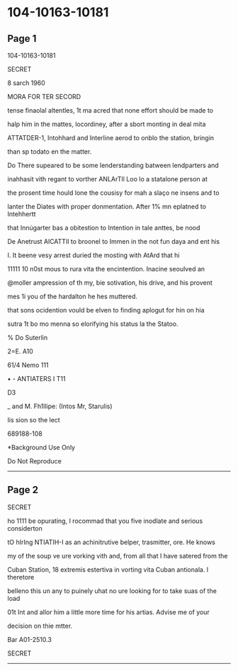 # 104-10163-10181

## Page 1

104-10163-10181

SECRET

8 sarch 1960

MORA FOR TER SECORD

tense finaolal altentles, 1t ma acred that none effort should be made to

halp him in the mattes, locordiney, after a sbort monting in deal mita

ATTATDER-1, Intohhard and Interline aerod to onblo the station, bringin

than sp todato en the matter.

Do There supeared to be some lenderstanding batween lendparters and

inahhasit vith regant to vorther ANLArTIl Loo lo a statalone person at

the prosent time hould lone the cousisy for mah a slaço ne insens and to

lanter the Diates with proper donmentation. After 1% mn eplatned to Intehhertt

that Innúgarter bas a obitestion to Intention in tale anttes, be nood

De Anetrust AlCATTIl to broonel to Immen in the not fun daya and ent his

I. It beene vesy arrest duried the mosting with AtArd that hi

11111 10 n0st mous to rura vita the encintention. Inacine seoulved an

@moller ampression of th my, bie sotivation, his drive, and his provent

mes 1i you of the hardalton he hes muttered.

that sons ocidention vould be elven to finding aplogut for hin on hia

sutra 1t bo mo menna so elorifying his status la the Statoo.

% Do Suterlin

2=E. A10

61/4 Nemo 111

• - ANTIATERS I T11

D3

_ and M. Fh1llipe: (Intos Mr, Starulis)

Iis sion so the lect

689188-108

*Background Use Only

Do Not Reproduce

---

## Page 2

SECRET

ho 1111 be opurating, I rocommad that you five inodlate and serious considerton

tO hIrIng NTIATIH-I as an achinitrutive belper, trasmitter, ore. He knows

my of the soup ve ure vorking vith and, from all that I have satered from the

Cuban Station, 18 extremis estertiva in vorting vita Cuban antionala. I theretore

belleno this un any to puinely uhat no ure looking for to take suas of the load

01t Int and allor him a little more time for his artias. Advise me of your

decision on thie mtter.

Bar A01-2510.3

SECRET

---

